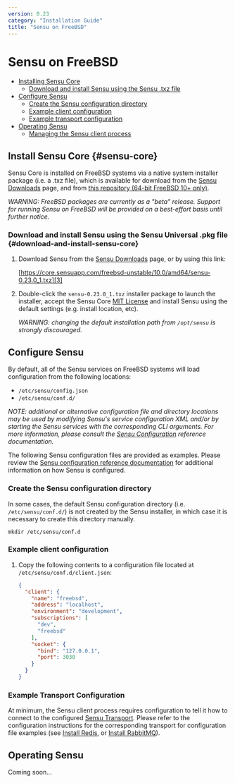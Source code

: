 ```yaml
---
version: 0.23
category: "Installation Guide"
title: "Sensu on FreeBSD"
---
```


# Sensu on FreeBSD

- [Installing Sensu Core](#sensu-core)
  - [Download and install Sensu using the Sensu .txz file](#download-and-install-sensu-core)
- [Configure Sensu](#configure-sensu)
  - [Create the Sensu configuration directory](#create-the-sensu-configuration-directory)
  - [Example client configuration](#example-client-configuration)
  - [Example transport configuration](#example-transport-configuration)
- [Operating Sensu](#operating-sensu)
  - [Managing the Sensu client process](#service-management)

## Install Sensu Core {#sensu-core}

Sensu Core is installed on FreeBSD systems via a native system installer package
(i.e. a .txz file), which is available for download from the [Sensu
Downloads][1] page, and from [this repository (64-bit FreeBSD 10+ only)][2].

_WARNING: FreeBSD packages are currently as a "beta" release. Support for
running Sensu on FreeBSD will be provided on a best-effort basis until further
notice._

### Download and install Sensu using the Sensu Universal .pkg file {#download-and-install-sensu-core}

1. Download Sensu from the [Sensu Downloads][1] page, or by using this link:

   [https://core.sensuapp.com/freebsd-unstable/10.0/amd64/sensu-0.23.0_1.txz][3]

2. Double-click the `sensu-0.23.0_1.txz` installer package to launch the
   installer, accept the Sensu Core [MIT License][4] and install Sensu
   using the default settings (e.g. install location, etc).

   _WARNING: changing the default installation path from `/opt/sensu` is
   strongly discouraged._

## Configure Sensu

By default, all of the Sensu services on FreeBSD systems will load configuration
from the following locations:

- `/etc/sensu/config.json`
- `/etc/sensu/conf.d/`

_NOTE: additional or alternative configuration file and directory locations may
be used by modifying Sensu's service configuration XML and/or by starting the
Sensu services with the corresponding CLI arguments. For more information,
please consult the [Sensu Configuration](configuration) reference
documentation._

The following Sensu configuration files are provided as examples. Please review
the [Sensu configuration reference documentation][5] for additional information
on how Sensu is configured.

### Create the Sensu configuration directory

In some cases, the default Sensu configuration directory (i.e.
`/etc/sensu/conf.d/`) is not created by the Sensu installer, in which case it is
necessary to create this directory manually.

~~~ shell
mkdir /etc/sensu/conf.d
~~~

### Example client configuration

1. Copy the following contents to a configuration file located at
   `/etc/sensu/conf.d/client.json`:

   ~~~ json
   {
     "client": {
       "name": "freebsd",
       "address": "localhost",
       "environment": "development",
       "subscriptions": [
         "dev",
         "freebsd"
       ],
       "socket": {
         "bind": "127.0.0.1",
         "port": 3030
       }
     }
   }
   ~~~

### Example Transport Configuration

At minimum, the Sensu client process requires configuration to tell it how to
connect to the configured [Sensu Transport][6]. Please refer to the
configuration instructions for the corresponding transport for configuration
file examples (see [Install Redis][7], or [Install RabbitMQ][8]).

## Operating Sensu

Coming soon...

[1]:  https://sensuapp.org/download
[2]:  https://core.sensuapp.com/freebsd-unstable/10.0/amd64/
[3]:  https://core.sensuapp.com/freebsd-unstable/10.0/amd64/sensu-0.23.0_1.txz
[4]:  https://sensuapp.org/mit-license
[5]:  configuration
[6]:  transport
[7]:  install-redis
[8]:  install-rabbitmq
